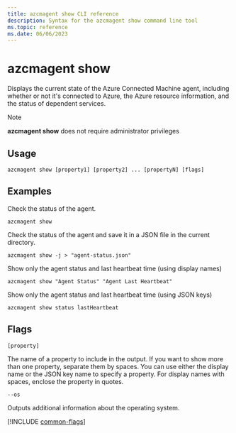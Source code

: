 ```yaml
---
title: azcmagent show CLI reference
description: Syntax for the azcmagent show command line tool
ms.topic: reference
ms.date: 06/06/2023
---
```


# azcmagent show

Displays the current state of the Azure Connected Machine agent, including whether or not it's connected to Azure, the Azure resource information, and the status of dependent services.

> [!NOTE]
> **azcmagent show** does not require administrator privileges

## Usage

```
azcmagent show [property1] [property2] ... [propertyN] [flags]
```

## Examples

Check the status of the agent.

```
azcmagent show
```

Check the status of the agent and save it in a JSON file in the current directory.

```
azcmagent show -j > "agent-status.json"
```

Show only the agent status and last heartbeat time (using display names)

```
azcmagent show "Agent Status" "Agent Last Heartbeat"
```

Show only the agent status and last heartbeat time (using JSON keys)

```
azcmagent show status lastHeartbeat
```

## Flags

`[property]`

The name of a property to include in the output. If you want to show more than one property, separate them by spaces. You can use either the display name or the JSON key name to specify a property. For display names with spaces, enclose the property in quotes.

`--os`

Outputs additional information about the operating system.

[!INCLUDE [common-flags](includes/azcmagent-common-flags.md)]
